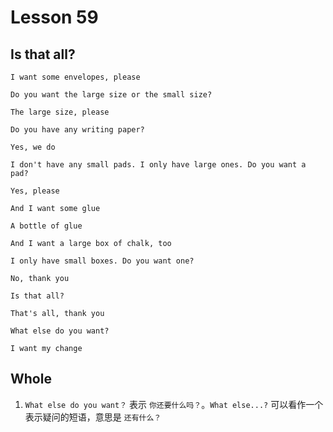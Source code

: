 # Lesson 59

## Is that all?

```
I want some envelopes, please

Do you want the large size or the small size?

The large size, please

Do you have any writing paper?

Yes, we do

I don't have any small pads. I only have large ones. Do you want a pad?

Yes, please

And I want some glue

A bottle of glue

And I want a large box of chalk, too

I only have small boxes. Do you want one?

No, thank you

Is that all?

That's all, thank you

What else do you want?

I want my change
```

## Whole

1. `What else do you want？` 表示 `你还要什么吗？`。`What else...?` 可以看作一个表示疑问的短语，意思是 `还有什么？`
